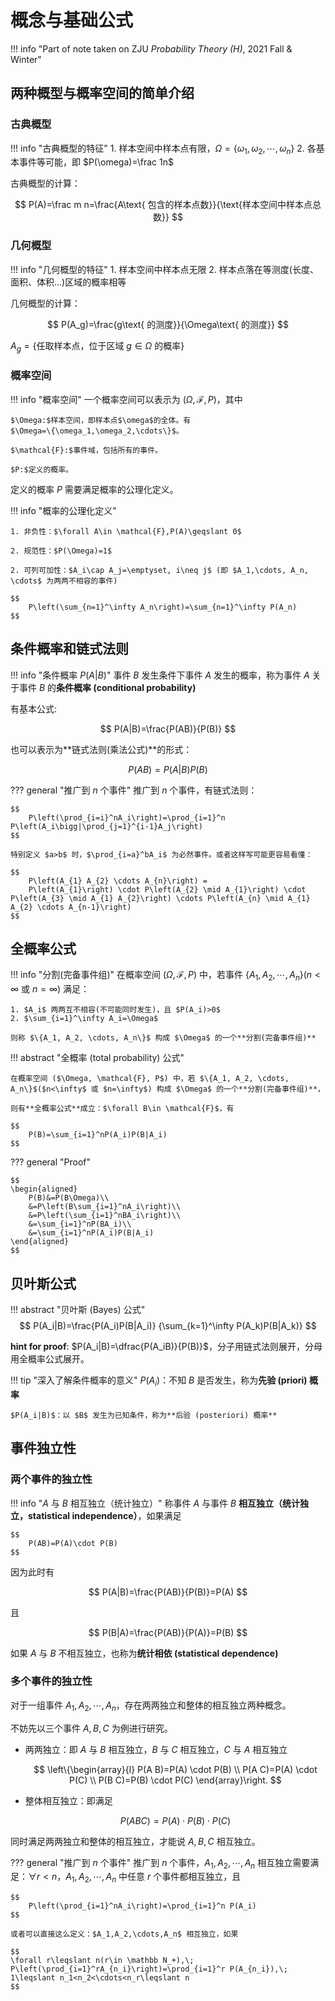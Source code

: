 <link rel="stylesheet" href="../../../css/counter.css" />

# 概念与基础公式

!!! info "Part of note taken on ZJU *Probability Theory (H)*, 2021 Fall & Winter"

## 两种概型与概率空间的简单介绍

### 古典概型

!!! info "古典概型的特征"
    1. 样本空间中样本点有限，$\Omega=\{\omega_1,\omega_2, \cdots, \omega_n\}$
    2. 各基本事件等可能，即 $P(\omega)=\frac 1n$

古典概型的计算：

$$
    P(A)=\frac m n=\frac{A\text{ 包含的样本点数}}{\text{样本空间中样本点总数}}
$$

### 几何概型

!!! info "几何概型的特征"
    1. 样本空间中样本点无限
    2. 样本点落在等测度(长度、面积、体积...)区域的概率相等

几何概型的计算：

$$
    P(A_g)=\frac{g\text{ 的测度}}{\Omega\text{ 的测度}}
$$

$A_g=\{\text{任取样本点，位于区域 }g\in\Omega\text{ 的概率}\}$

### 概率空间

!!! info "概率空间"
    一个概率空间可以表示为 $(\Omega, \mathcal{F}, P)$，其中

    $\Omega:$样本空间，即样本点$\omega$的全体。有
    $\Omega=\{\omega_1,\omega_2,\cdots\}$。

    $\mathcal{F}:$事件域，包括所有的事件。

    $P:$定义的概率。
    
定义的概率 $P$ 需要满足概率的公理化定义。

!!! info "概率的公理化定义"

    1. 非负性：$\forall A\in \mathcal{F},P(A)\geqslant 0$

    2. 规范性：$P(\Omega)=1$

    2. 可列可加性：$A_i\cap A_j=\emptyset, i\neq j$ (即 $A_1,\cdots, A_n, \cdots$ 为两两不相容的事件)

    $$
        P\left(\sum_{n=1}^\infty A_n\right)=\sum_{n=1}^\infty P(A_n)
    $$

## 条件概率和链式法则

!!! info "条件概率 $P(A|B)$"
    事件 $B$ 发生条件下事件 $A$ 发生的概率，称为事件 $A$ 关于事件 $B$ 的**条件概率 (conditional probability)**

有基本公式:

$$
    P(A|B)=\frac{P(AB)}{P(B)}
$$

也可以表示为**链式法则(乘法公式)**的形式：

$$
    P(AB)=P(A|B)P(B)
$$

??? general "推广到 $n$ 个事件"
    推广到 $n$ 个事件，有链式法则：

    $$
        P\left(\prod_{i=i}^nA_i\right)=\prod_{i=1}^n P\left(A_i\bigg|\prod_{j=1}^{i-1}A_j\right)
    $$

    特别定义 $a>b$ 时，$\prod_{i=a}^bA_i$ 为必然事件。或者这样写可能更容易看懂：

    $$
        P\left(A_{1} A_{2} \cdots A_{n}\right) =
        P\left(A_{1}\right) \cdot P\left(A_{2} \mid A_{1}\right) \cdot P\left(A_{3} \mid A_{1} A_{2}\right) \cdots P\left(A_{n} \mid A_{1} A_{2} \cdots A_{n-1}\right)
    $$

## 全概率公式

!!! info "分割(完备事件组)"
    在概率空间 ($\Omega, \mathcal{F}, P$) 中，若事件 $\{A_1, A_2, \cdots, A_n\}$($n<\infty$ 或 $n=\infty$) 满足：

    1. $A_i$ 两两互不相容(不可能同时发生)，且 $P(A_i)>0$
    2. $\sum_{i=1}^\infty A_i=\Omega$

    则称 $\{A_1, A_2, \cdots, A_n\}$ 构成 $\Omega$ 的一个**分割(完备事件组)**

!!! abstract "全概率 (total probability) 公式"

    在概率空间 ($\Omega, \mathcal{F}, P$) 中，若 $\{A_1, A_2, \cdots, A_n\}$($n<\infty$ 或 $n=\infty$) 构成 $\Omega$ 的一个**分割(完备事件组)**，
    
    则有**全概率公式**成立：$\forall B\in \mathcal{F}$，有

    $$
        P(B)=\sum_{i=1}^nP(A_i)P(B|A_i)
    $$

??? general "Proof"

    $$
    \begin{aligned}
        P(B)&=P(B\Omega)\\
        &=P\left(B\sum_{i=1}^nA_i\right)\\
        &=P\left(\sum_{i=1}^nBA_i\right)\\
        &=\sum_{i=1}^nP(BA_i)\\
        &=\sum_{i=1}^nP(A_i)P(B|A_i)
    \end{aligned}
    $$

## 贝叶斯公式

!!! abstract "贝叶斯 (Bayes) 公式"
    $$
    P(A_i|B)=\frac{P(A_i)P(B|A_i)}
    {\sum_{k=1}^\infty P(A_k)P(B|A_k)}
    $$

**hint for proof**: $P(A_i|B)=\dfrac{P(A_iB)}{P(B)}$，分子用链式法则展开，分母用全概率公式展开。

!!! tip "深入了解条件概率的意义"
    $P(A_i)$：不知 $B$ 是否发生，称为**先验 (priori) 概率**

    $P(A_i|B)$：以 $B$ 发生为已知条件，称为**后验 (posteriori) 概率**

## 事件独立性

### 两个事件的独立性

!!! info "$A$ 与 $B$ 相互独立（统计独立）"
    称事件 $A$ 与事件 $B$ **相互独立（统计独立，statistical independence）**，如果满足

    $$
        P(AB)=P(A)\cdot P(B)
    $$

因为此时有

$$
    P(A|B)=\frac{P(AB)}{P(B)}=P(A)
$$

且

$$
    P(B|A)=\frac{P(AB)}{P(A)}=P(B)
$$

如果 $A$ 与 $B$ 不相互独立，也称为**统计相依 (statistical dependence)**

### 多个事件的独立性

对于一组事件 $A_1,A_2,\cdots,A_n$，存在两两独立和整体的相互独立两种概念。

不妨先以三个事件 $A,B,C$ 为例进行研究。

- 两两独立：即 $A$ 与 $B$ 相互独立，$B$ 与 $C$ 相互独立，$C$ 与 $A$ 相互独立
    
    $$
    \left\{\begin{array}{l}
        P(A B)=P(A) \cdot P(B) \\
        P(A C)=P(A) \cdot P(C) \\
        P(B C)=P(B) \cdot P(C)
        \end{array}\right.
    $$

- 整体相互独立：即满足

    $$
    P(ABC)=P(A)\cdot P(B)\cdot P(C)
    $$

同时满足两两独立和整体的相互独立，才能说 $A, B, C$ 相互独立。

??? general "推广到 $n$ 个事件"
    推广到 $n$ 个事件，$A_1,A_2,\cdots,A_n$ 相互独立需要满足：$\forall r<n$，$A_1,A_2,\cdots,A_n$ 中任意 $r$ 个事件都相互独立，且

    $$
        P\left(\prod_{i=1}^nA_i\right)=\prod_{i=1}^n P(A_i)
    $$

    或者可以直接这么定义：$A_1,A_2,\cdots,A_n$ 相互独立，如果

    $$
    \forall r\leqslant n(r\in \mathbb N_+),\;
    P\left(\prod_{i=1}^rA_{n_i}\right)=\prod_{i=1}^r P(A_{n_i}),\;
    1\leqslant n_1<n_2<\cdots<n_r\leqslant n
    $$
